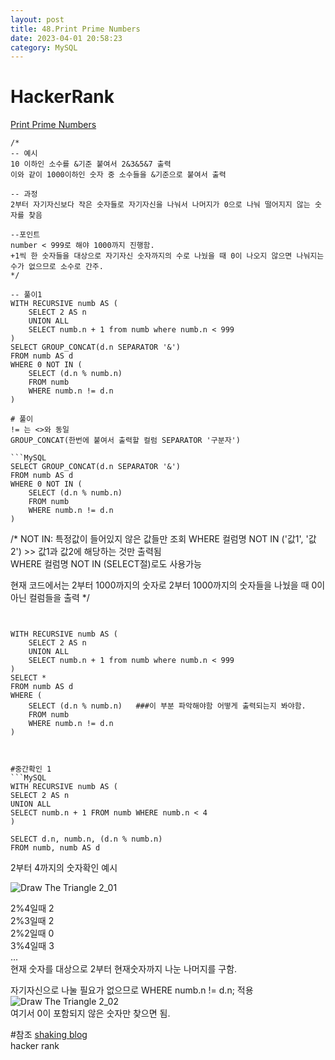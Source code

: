```yaml
---
layout: post
title: 48.Print Prime Numbers
date: 2023-04-01 20:58:23 
category: MySQL
---
```


# HackerRank 
 [Print Prime Numbers](https://www.hackerrank.com/challenges/print-prime-numbers/problem?isFullScreen=true)  

```MySQL
/*
-- 예시 
10 이하인 소수를 &기준 붙여서 2&3&5&7 출력
이와 같이 1000이하인 숫자 중 소수들을 &기준으로 붙여서 출력

-- 과정
2부터 자기자신보다 작은 숫자들로 자기자신을 나눠서 나머지가 0으로 나눠 떨어지지 않는 숫자를 찾음 

--포인트
number < 999로 해야 1000까지 진행함. 
+1씩 한 숫자들을 대상으로 자기자신 숫자까지의 수로 나눴을 때 0이 나오지 않으면 나눠지는 수가 없으므로 소수로 간주.
*/

-- 풀이1
WITH RECURSIVE numb AS (
    SELECT 2 AS n
    UNION ALL
    SELECT numb.n + 1 from numb where numb.n < 999
)
SELECT GROUP_CONCAT(d.n SEPARATOR '&') 
FROM numb AS d 
WHERE 0 NOT IN (
    SELECT (d.n % numb.n)
    FROM numb
    WHERE numb.n != d.n
)

# 풀이
!= 는 <>와 동일  
GROUP_CONCAT(한번에 붙여서 출력할 컬럼 SEPARATOR '구분자')  

```MySQL
SELECT GROUP_CONCAT(d.n SEPARATOR '&') 
FROM numb AS d 
WHERE 0 NOT IN (
    SELECT (d.n % numb.n)
    FROM numb
    WHERE numb.n != d.n
)
```
/*
NOT IN: 특정값이 들어있지 않은 값들만 조회 
WHERE 컬럼명 NOT IN ('값1', '값2') >> 값1과 값2에 해당하는 것만 출력됨  
WHERE 컬럼명 NOT IN (SELECT절)로도 사용가능  

현재 코드에서는 2부터 1000까지의 숫자로 2부터 1000까지의 숫자들을 나눴을 때 0이 아닌 컬럼들을 출력 
*/
``` 


WITH RECURSIVE numb AS (
    SELECT 2 AS n
    UNION ALL
    SELECT numb.n + 1 from numb where numb.n < 999
)
SELECT *
FROM numb AS d 
WHERE (
    SELECT (d.n % numb.n)   ###이 부분 파악해야함 어떻게 출력되는지 봐야함. 
    FROM numb
    WHERE numb.n != d.n
)



#중간확인 1
```MySQL
WITH RECURSIVE numb AS (
SELECT 2 AS n
UNION ALL
SELECT numb.n + 1 FROM numb WHERE numb.n < 4
)

SELECT d.n, numb.n, (d.n % numb.n)
FROM numb, numb AS d
```  

2부터 4까지의 숫자확인 예시  

![Draw The Triangle 2_01](https://user-images.githubusercontent.com/38153316/234020012-771883be-c37e-4cbe-a53a-aa57eccaa67b.png)

2%4일때 2  
2%3일때 2  
2%2일때 0  
3%4일때 3  
...  
현재 숫자를 대상으로 2부터 현재숫자까지 나눈 나머지를 구함.  

자기자신으로 나눌 필요가 없으므로 WHERE numb.n != d.n; 적용  
![Draw The Triangle 2_02](https://user-images.githubusercontent.com/38153316/234019353-c3fd33b3-23ce-4e30-ab74-0eebdbcbe6d4.png)  
여기서 0이 포함되지 않은 숫자만 찾으면 됨.  

#참조
[shaking blog](https://88240.tistory.com/336)   
[]()
hacker rank
